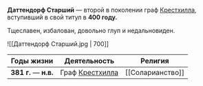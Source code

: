**Даттендорф Старший** — второй в поколении граф [Крестхилла](Крестхилл), вступивший в свой титул в **400 году.**

Тщеславен, избалован, довольно глуп и недальновиден. 

![[Даттендорф Старший.jpg | 700]]

| Годы жизни             | Деятельность                 | Религия          |
| ---------------------- | ---------------------------- | ---------------- |
| **381  г.** — **н.в.** | Граф [Крестхилла](Крестхилл) | [[Соларианство]] |



